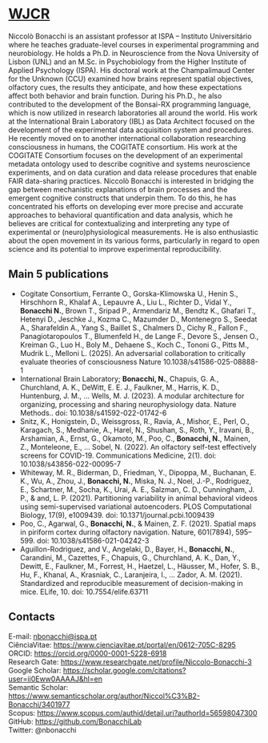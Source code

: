 # [WJCR](https://williamjamescr.org/people/social-cognitive-and-applied-neuroscience/niccolo-bonacchi/)

Niccolò Bonacchi is an assistant professor at ISPA – Instituto Universitário where he teaches graduate-level courses in experimental programming and neurobiology. He holds a Ph.D. in Neuroscience from the Nova University of Lisbon (UNL) and an M.Sc. in Psychobiology from the Higher Institute of Applied Psychology (ISPA). His doctoral work at the Champalimaud Center for the Unknown (CCU) examined how brains represent spatial objectives, olfactory cues, the results they anticipate, and how these expectations affect both behavior and brain function. During his Ph.D., he also contributed to the development of the Bonsai-RX programming language, which is now utilized in research laboratories all around the world. His work at the International Brain Laboratory (IBL) as Data Architect focused on the development of the experimental data acquisition system and procedures. He recently moved on to another international collaboration researching consciousness in humans, the COGITATE consortium. His work at the COGITATE Consortium focuses on the development of an experimental metadata ontology used to describe cognitive and systems neuroscience experiments, and on data curation and data release procedures that enable FAIR data-sharing practices. Niccolò Bonacchi is interested in bridging the gap between mechanistic explanations of brain processes and the emergent cognitive constructs that underpin them. To do this, he has concentrated his efforts on developing ever more precise and accurate approaches to behavioral quantification and data analysis, which he believes are critical for contextualizing and interpreting any type of experimental or (neuro)physiological measurements. He is also enthusiastic about the open movement in its various forms, particularly in regard to open science and its potential to improve experimental reproducibility.

## Main 5 publications

- Cogitate Consortium, Ferrante O., Gorska-Klimowska U., Henin S., Hirschhorn R., Khalaf A., Lepauvre A., Liu L., Richter D., Vidal Y., **Bonacchi N.**, Brown T., Sripad P., Armendariz M., Bendtz K., Ghafari T., Hetenyi D., Jeschke J., Kozma C., Mazumder D., Montenegro S., Seedat A., Sharafeldin A., Yang S., Baillet S., Chalmers D., Cichy R., Fallon F., Panagiotaropoulos T., Blumenfeld H., de Lange F., Devore S., Jensen O., Kreiman G., Luo H., Boly M., Dehaene S., Koch C., Tononi G., Pitts M., Mudrik L., Melloni L. (2025).
An adversarial collaboration to critically evaluate theories of consciousness Nature 10.1038/s41586-025-08888-1
- International Brain Laboratory; **Bonacchi, N.**, Chapuis, G. A., Churchland, A. K., DeWitt, E. E. J., Faulkner, M., Harris, K. D., Huntenburg, J. M., … Wells, M. J. (2023). A modular architecture for organizing, processing and sharing neurophysiology data. Nature Methods.. doi: 10.1038/s41592-022-01742-6
- Snitz, K., Honigstein, D., Weissgross, R., Ravia, A., Mishor, E., Perl, O., Karagach, S., Medhanie, A., Harel, N., Shushan, S., Roth, Y., Iravani, B., Arshamian, A., Ernst, G., Okamoto, M., Poo, C., **Bonacchi, N.**, Mainen, Z., Monteleone, E., … Sobel, N. (2022). An olfactory self-test effectively screens for COVID-19. Communications Medicine, 2(1). doi: 10.1038/s43856-022-00095-7
- Whiteway, M. R., Biderman, D., Friedman, Y., Dipoppa, M., Buchanan, E. K., Wu, A., Zhou, J., **Bonacchi, N.**, Miska, N. J., Noel, J.-P., Rodriguez, E., Schartner, M., Socha, K., Urai, A. E., Salzman, C. D., Cunningham, J. P., & and, L. P. (2021). Partitioning variability in animal behavioral videos using semi-supervised variational autoencoders. PLOS Computational Biology, 17(9), e1009439. doi: 10.1371/journal.pcbi.1009439
- Poo, C., Agarwal, G., **Bonacchi, N.**, & Mainen, Z. F. (2021). Spatial maps in piriform cortex during olfactory navigation. Nature, 601(7894), 595–599. doi: 10.1038/s41586-021-04242-3
- Aguillon-Rodriguez, and V., Angelaki, D., Bayer, H., **Bonacchi, N.**, Carandini, M., Cazettes, F., Chapuis, G., Churchland, A. K., Dan, Y., Dewitt, E., Faulkner, M., Forrest, H., Haetzel, L., Häusser, M., Hofer, S. B., Hu, F., Khanal, A., Krasniak, C., Laranjeira, I., … Zador, A. M. (2021). Standardized and reproducible measurement of decision-making in mice. ELife, 10. doi: 10.7554/elife.63711

## Contacts  

E-mail: <nbonacchi@ispa.pt>  
CiênciaVitae: <https://www.cienciavitae.pt/portal/en/0612-705C-8295>  
ORCID: <https://orcid.org/0000-0001-5228-6918>  
Research Gate: <https://www.researchgate.net/profile/Niccolo-Bonacchi-3>  
Google Scholar: <https://scholar.google.com/citations?user=ii0Eww0AAAAJ&hl=en>  
Semantic Scholar: <https://www.semanticscholar.org/author/Niccol%C3%B2-Bonacchi/3401977>  
Scopus: <https://www.scopus.com/authid/detail.uri?authorId=56598047300>  
GitHub: <https://github.com/BonacchiLab>  
Twitter: @nbonacchi  
